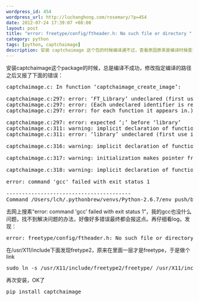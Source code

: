 ```yaml
--- 
wordpress_id: 454
wordpress_url: http://luchanghong.com/rosemary/?p=454
date: 2012-07-24 17:39:07 +08:00
layout: post
title: "error: freetype/config/ftheader.h: No such file or directory "
category: python
tags: [python, captchaimage]
description: 安装 captchaimage 这个包的时候编译通不过，查看原因原来是编译时候查找 freetype 库的路径不对。
---
```

安装captchaimage这个package的时候，总是编译不成功，修改指定编译的路径之后又报了下面的错误：
<pre class="prettyprint">
captchaimage.c: In function ‘captchaimage_create_image’:

captchaimage.c:297: error: ‘FT_Library’ undeclared (first use in this function)
captchaimage.c:297: error: (Each undeclared identifier is reported only once
captchaimage.c:297: error: for each function it appears in.)

captchaimage.c:297: error: expected ‘;’ before ‘library’
captchaimage.c:311: warning: implicit declaration of function ‘FT_Init_FreeType’
captchaimage.c:311: error: ‘library’ undeclared (first use in this function)

captchaimage.c:316: warning: implicit declaration of function ‘create_image_internal’

captchaimage.c:317: warning: initialization makes pointer from integer without a cast

captchaimage.c:318: warning: implicit declaration of function ‘FT_Done_FreeType’

error: command 'gcc' failed with exit status 1

----------------------------------------
Command /Users/lch/.pythonbrew/venvs/Python-2.6.7/env_push/bin/python -c "import setuptools;__file__='/Users/lch/.pythonbrew/venvs/Python-2.6.7/env_push/build/captchaimage/setup.py';exec(compile(open(__file__).read().replace('\r\n', '\n'), __file__, 'exec'))" install --single-version-externally-managed --record /var/folders/p0/yvfn32cx5hncxjdcsgb6bq940000gn/T/pip-PrV94o-record/install-record.txt --install-headers /Users/lch/.pythonbrew/venvs/Python-2.6.7/env_push/include/site/python2.6 failed with error code 1
</pre>
去网上搜素“error: command 'gcc' failed with exit status 1”，我的gcc也没什么问题，找不到解决问题的办法，好像好多错误最终都会报这点。再仔细看log，发现：

<pre class="prettyprint">error: freetype/config/ftheader.h: No such file or directory </pre>

在/usr/X11/include下面发现fretype2，原来在里面一层才是freetype，于是做个link

<pre class="prettyprint">sudo ln -s /usr/X11/include/freetype2/freetype/ /usr/X11/include/freetype</pre>

再次安装，OK了

<pre class="prettyprint">pip install captchaimage</pre>

&nbsp;
